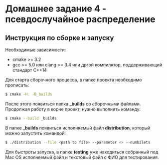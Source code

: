 # Домашнее задание 4 - псевдослучайное распределение
## Инструкция по сборке и запуску

Необходимые зависимости: 
 - cmake >= 3.2
 - gcc >= 5.0 или clang >= 3.4 или дргой компилятор, поддерживающий стандарт C++14
 
Для старта сборочного процесса, в папке проекта необходимо прописать:
```sh
$ cmake -H. -B_builds
``` 
После этого появиться папка **_builds** со сборочными файлами. Продолжая работу в корне проект, нужно выполнить команду:
```sh
$ cmake --build _builds
```
В папке **_builds** появиться исполняемый файл **distribution**, который можно запустить командой:
```sh
$ ./distribution --file <path to file> --parameter <> --numbilets
```

Для быстроты запуска, в папке **testing** уже находиться собранный под Mac OS исполняемый файл и текстовый файл с ФИО для тестирования.
